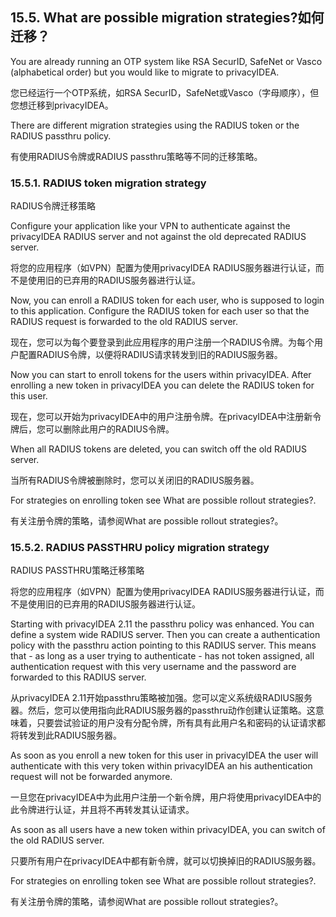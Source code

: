 ## 15.5. What are possible migration strategies?如何迁移？

You are already running an OTP system like RSA SecurID, SafeNet or Vasco (alphabetical order) but you would like to migrate to privacyIDEA.

您已经运行一个OTP系统，如RSA SecurID，SafeNet或Vasco（字母顺序），但您想迁移到privacyIDEA。

There are different migration strategies using the RADIUS token or the RADIUS passthru policy.

有使用RADIUS令牌或RADIUS passthru策略等不同的迁移策略。

### 15.5.1. RADIUS token migration strategy

RADIUS令牌迁移策略

Configure your application like your VPN to authenticate against the privacyIDEA RADIUS server and not against the old deprecated RADIUS server.

将您的应用程序（如VPN）配置为使用privacyIDEA RADIUS服务器进行认证，而不是使用旧的已弃用的RADIUS服务器进行认证。

Now, you can enroll a RADIUS token for each user, who is supposed to login to this application. Configure the RADIUS token for each user so that the RADIUS request is forwarded to the old RADIUS server.

现在，您可以为每个要登录到此应用程序的用户注册一个RADIUS令牌。为每个用户配置RADIUS令牌，以便将RADIUS请求转发到旧的RADIUS服务器。

Now you can start to enroll tokens for the users within privacyIDEA. After enrolling a new token in privacyIDEA you can delete the RADIUS token for this user.

现在，您可以开始为privacyIDEA中的用户注册令牌。在privacyIDEA中注册新令牌后，您可以删除此用户的RADIUS令牌。

When all RADIUS tokens are deleted, you can switch off the old RADIUS server.

当所有RADIUS令牌被删除时，您可以关闭旧的RADIUS服务器。

For strategies on enrolling token see What are possible rollout strategies?.

有关注册令牌的策略，请参阅What are possible rollout strategies?。

### 15.5.2. RADIUS PASSTHRU policy migration strategy

RADIUS PASSTHRU策略迁移策略

将您的应用程序（如VPN）配置为使用privacyIDEA RADIUS服务器进行认证，而不是使用旧的已弃用的RADIUS服务器进行认证。

Starting with privacyIDEA 2.11 the passthru policy was enhanced. You can define a system wide RADIUS server. Then you can create a authentication policy with the passthru action pointing to this RADIUS server. This means that - as long as a user trying to authenticate - has not token assigned, all authentication request with this very username and the password are forwarded to this RADIUS server.

从privacyIDEA 2.11开始passthru策略被加强。您可以定义系统级RADIUS服务器。然后，您可以使用指向此RADIUS服务器的passthru动作创建认证策略。这意味着，只要尝试验证的用户没有分配令牌，所有具有此用户名和密码的认证请求都将转发到此RADIUS服务器。

As soon as you enroll a new token for this user in privacyIDEA the user will authenticate with this very token within privacyIDEA an his authentication request will not be forwarded anymore.

一旦您在privacyIDEA中为此用户注册一个新令牌，用户将使用privacyIDEA中的此令牌进行认证，并且将不再转发其认证请求。

As soon as all users have a new token within privacyIDEA, you can switch of the old RADIUS server.

只要所有用户在privacyIDEA中都有新令牌，就可以切换掉旧的RADIUS服务器。

For strategies on enrolling token see What are possible rollout strategies?.

有关注册令牌的策略，请参阅What are possible rollout strategies?。
